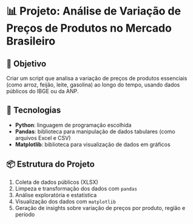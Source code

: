 # 📊 Projeto: Análise de Variação de Preços de Produtos no Mercado Brasileiro

## 🎯 Objetivo

Criar um script que analisa a variação de preços de produtos essenciais (como arroz, feijão, leite, gasolina) ao longo do tempo, usando dados públicos do IBGE ou da ANP.

## 🧰 Tecnologias

- **Python**: linguagem de programação escolhida
- **Pandas**: biblioteca para manipulação de dados tabulares (como arquivos Excel e CSV)
- **Matplotlib**: biblioteca para visualização de dados em gráficos

## 📦 Estrutura do Projeto

1. Coleta de dados públicos (XLSX)
2. Limpeza e transformação dos dados com `pandas`
3. Análise exploratória e estatística
4. Visualização dos dados com `matplotlib`
5. Geração de insights sobre variação de preços por produto, região e período
